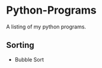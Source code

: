 # Python-Programs
A listing of my python programs. 

## Sorting
- <a src="https://github.com/Julellisg/Python-Programs/blob/main/bubblesort.py">Bubble Sort</a>